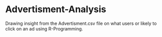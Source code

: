 # Advertisment-Analysis

Drawing insight from the Advertisment.csv file on what users or likely to click on an ad using R-Programming.
